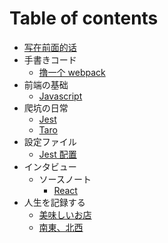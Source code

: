# Table of contents

- [写在前面的话](README.md)
- 手書きコード
  - [撸一个 webpack](./books/code-war/minipack.md)
- 前端の基础
  - [Javascript](./books/foundation/javascript.md)
- 爬坑の日常
  - [Jest](./books/practice/jest.md)
  - [Taro](./books/practice/taro.md)
- 設定ファイル
  - [Jest 配置](./books/configuration/jest.md)
- インタビュー
  - ソースノート
    - [React](./books/interview/sourcecode/React.md)
- 人生を記録する
  - [美味しいお店](./books/life/delicious.md)
  - [南東、北西](./books/life/journey.md)
